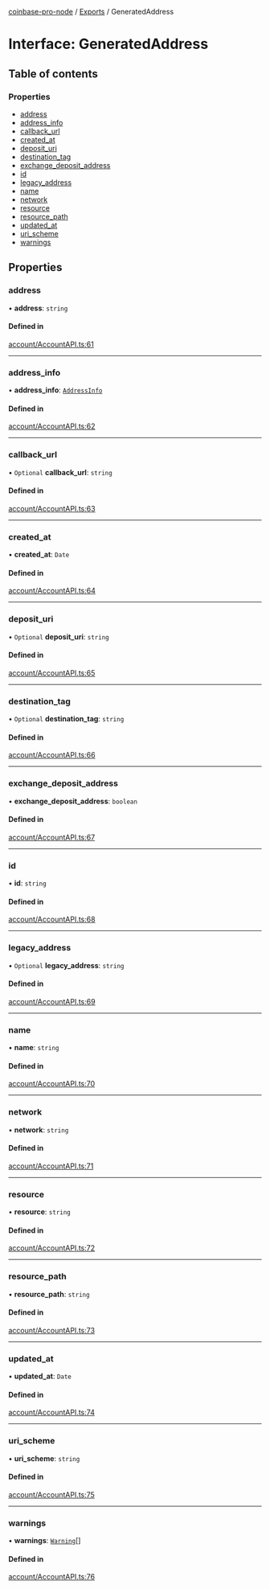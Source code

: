 [coinbase-pro-node](../README.md) / [Exports](../modules.md) / GeneratedAddress

# Interface: GeneratedAddress

## Table of contents

### Properties

- [address](GeneratedAddress.md#address)
- [address_info](GeneratedAddress.md#address_info)
- [callback_url](GeneratedAddress.md#callback_url)
- [created_at](GeneratedAddress.md#created_at)
- [deposit_uri](GeneratedAddress.md#deposit_uri)
- [destination_tag](GeneratedAddress.md#destination_tag)
- [exchange_deposit_address](GeneratedAddress.md#exchange_deposit_address)
- [id](GeneratedAddress.md#id)
- [legacy_address](GeneratedAddress.md#legacy_address)
- [name](GeneratedAddress.md#name)
- [network](GeneratedAddress.md#network)
- [resource](GeneratedAddress.md#resource)
- [resource_path](GeneratedAddress.md#resource_path)
- [updated_at](GeneratedAddress.md#updated_at)
- [uri_scheme](GeneratedAddress.md#uri_scheme)
- [warnings](GeneratedAddress.md#warnings)

## Properties

### address

• **address**: `string`

#### Defined in

[account/AccountAPI.ts:61](https://github.com/bennycode/coinbase-pro-node/blob/01e6d53/src/account/AccountAPI.ts#L61)

---

### address_info

• **address_info**: [`AddressInfo`](AddressInfo.md)

#### Defined in

[account/AccountAPI.ts:62](https://github.com/bennycode/coinbase-pro-node/blob/01e6d53/src/account/AccountAPI.ts#L62)

---

### callback_url

• `Optional` **callback_url**: `string`

#### Defined in

[account/AccountAPI.ts:63](https://github.com/bennycode/coinbase-pro-node/blob/01e6d53/src/account/AccountAPI.ts#L63)

---

### created_at

• **created_at**: `Date`

#### Defined in

[account/AccountAPI.ts:64](https://github.com/bennycode/coinbase-pro-node/blob/01e6d53/src/account/AccountAPI.ts#L64)

---

### deposit_uri

• `Optional` **deposit_uri**: `string`

#### Defined in

[account/AccountAPI.ts:65](https://github.com/bennycode/coinbase-pro-node/blob/01e6d53/src/account/AccountAPI.ts#L65)

---

### destination_tag

• `Optional` **destination_tag**: `string`

#### Defined in

[account/AccountAPI.ts:66](https://github.com/bennycode/coinbase-pro-node/blob/01e6d53/src/account/AccountAPI.ts#L66)

---

### exchange_deposit_address

• **exchange_deposit_address**: `boolean`

#### Defined in

[account/AccountAPI.ts:67](https://github.com/bennycode/coinbase-pro-node/blob/01e6d53/src/account/AccountAPI.ts#L67)

---

### id

• **id**: `string`

#### Defined in

[account/AccountAPI.ts:68](https://github.com/bennycode/coinbase-pro-node/blob/01e6d53/src/account/AccountAPI.ts#L68)

---

### legacy_address

• `Optional` **legacy_address**: `string`

#### Defined in

[account/AccountAPI.ts:69](https://github.com/bennycode/coinbase-pro-node/blob/01e6d53/src/account/AccountAPI.ts#L69)

---

### name

• **name**: `string`

#### Defined in

[account/AccountAPI.ts:70](https://github.com/bennycode/coinbase-pro-node/blob/01e6d53/src/account/AccountAPI.ts#L70)

---

### network

• **network**: `string`

#### Defined in

[account/AccountAPI.ts:71](https://github.com/bennycode/coinbase-pro-node/blob/01e6d53/src/account/AccountAPI.ts#L71)

---

### resource

• **resource**: `string`

#### Defined in

[account/AccountAPI.ts:72](https://github.com/bennycode/coinbase-pro-node/blob/01e6d53/src/account/AccountAPI.ts#L72)

---

### resource_path

• **resource_path**: `string`

#### Defined in

[account/AccountAPI.ts:73](https://github.com/bennycode/coinbase-pro-node/blob/01e6d53/src/account/AccountAPI.ts#L73)

---

### updated_at

• **updated_at**: `Date`

#### Defined in

[account/AccountAPI.ts:74](https://github.com/bennycode/coinbase-pro-node/blob/01e6d53/src/account/AccountAPI.ts#L74)

---

### uri_scheme

• **uri_scheme**: `string`

#### Defined in

[account/AccountAPI.ts:75](https://github.com/bennycode/coinbase-pro-node/blob/01e6d53/src/account/AccountAPI.ts#L75)

---

### warnings

• **warnings**: [`Warning`](Warning.md)[]

#### Defined in

[account/AccountAPI.ts:76](https://github.com/bennycode/coinbase-pro-node/blob/01e6d53/src/account/AccountAPI.ts#L76)

